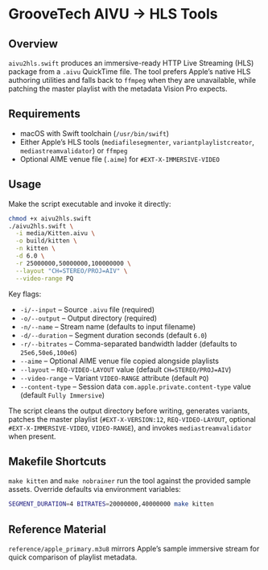 # GrooveTech AIVU → HLS Tools

## Overview

`aivu2hls.swift` produces an immersive-ready HTTP Live Streaming (HLS) package from a `.aivu` QuickTime file. The tool prefers Apple’s native HLS authoring utilities and falls back to `ffmpeg` when they are unavailable, while patching the master playlist with the metadata Vision Pro expects.

## Requirements

- macOS with Swift toolchain (`/usr/bin/swift`)
- Either Apple’s HLS tools (`mediafilesegmenter`, `variantplaylistcreator`, `mediastreamvalidator`) or `ffmpeg`
- Optional AIME venue file (`.aime`) for `#EXT-X-IMMERSIVE-VIDEO`

## Usage

Make the script executable and invoke it directly:

```bash
chmod +x aivu2hls.swift
./aivu2hls.swift \
  -i media/Kitten.aivu \
  -o build/kitten \
  -n kitten \
  -d 6.0 \
  -r 25000000,50000000,100000000 \
  --layout "CH=STEREO/PROJ=AIV" \
  --video-range PQ
```

Key flags:

- `-i/--input` – Source `.aivu` file (required)
- `-o/--output` – Output directory (required)
- `-n/--name` – Stream name (defaults to input filename)
- `-d/--duration` – Segment duration seconds (default `6.0`)
- `-r/--bitrates` – Comma-separated bandwidth ladder (defaults to `25e6,50e6,100e6`)
- `--aime` – Optional AIME venue file copied alongside playlists
- `--layout` – `REQ-VIDEO-LAYOUT` value (default `CH=STEREO/PROJ=AIV`)
- `--video-range` – Variant `VIDEO-RANGE` attribute (default `PQ`)
- `--content-type` – Session data `com.apple.private.content-type` value (default `Fully Immersive`)

The script cleans the output directory before writing, generates variants, patches the master playlist (`#EXT-X-VERSION:12`, `REQ-VIDEO-LAYOUT`, optional `#EXT-X-IMMERSIVE-VIDEO`, `VIDEO-RANGE`), and invokes `mediastreamvalidator` when present.

## Makefile Shortcuts

`make kitten` and `make nobrainer` run the tool against the provided sample assets. Override defaults via environment variables:

```bash
SEGMENT_DURATION=4 BITRATES=20000000,40000000 make kitten
```

## Reference Material

`reference/apple_primary.m3u8` mirrors Apple’s sample immersive stream for quick comparison of playlist metadata.
